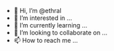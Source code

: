 - 👋 Hi, I’m @ethral
- 👀 I’m interested in ...
- 🌱 I’m currently learning ...
- 💞️ I’m looking to collaborate on ...
- 📫 How to reach me ...

<!---
ethral/ethral is a ✨ special ✨ repository because its `README.md` (this file) appears on your GitHub profile.
You can click the Preview link to take a look at your changes.
--->
